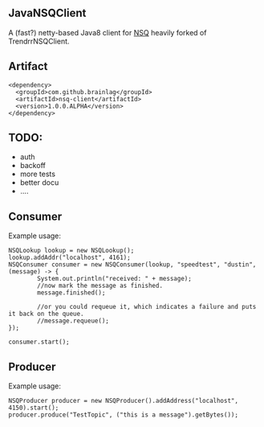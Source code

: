 ## JavaNSQClient

A (fast?) netty-based Java8 client for [NSQ](https://nsq.io)
heavily forked of TrendrrNSQClient.

## Artifact

```
<dependency>
  <groupId>com.github.brainlag</groupId>
  <artifactId>nsq-client</artifactId>
  <version>1.0.0.ALPHA</version>
</dependency>
```

## TODO:
* auth
* backoff
* more tests
* better docu
* ....

## Consumer

Example usage:

```
NSQLookup lookup = new NSQLookup();
lookup.addAddr("localhost", 4161);
NSQConsumer consumer = new NSQConsumer(lookup, "speedtest", "dustin", (message) -> {
        System.out.println("received: " + message);            
        //now mark the message as finished.
        message.finished();
        
        //or you could requeue it, which indicates a failure and puts it back on the queue.
        //message.requeue();
});
        
consumer.start();
```

## Producer

Example usage: 

```
NSQProducer producer = new NSQProducer().addAddress("localhost", 4150).start();            
producer.produce("TestTopic", ("this is a message").getBytes());
```

